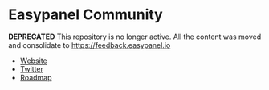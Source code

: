 # Easypanel Community

**DEPRECATED** This repository is no longer active. All the content was moved and consolidate to https://feedback.easypanel.io

- [Website](https://easypanel.io)
- [Twitter](https://twitter.com/easypanel_io)
- [Roadmap](https://github.com/orgs/easypanel-io/projects/1)
